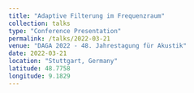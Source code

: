 ```yaml
---
title: "Adaptive Filterung im Frequenzraum"
collection: talks
type: "Conference Presentation"
permalink: /talks/2022-03-21
venue: "DAGA 2022 - 48. Jahrestagung für Akustik"
date: 2022-03-21
location: "Stuttgart, Germany"
latitude: 48.7758
longitude: 9.1829
---
```

